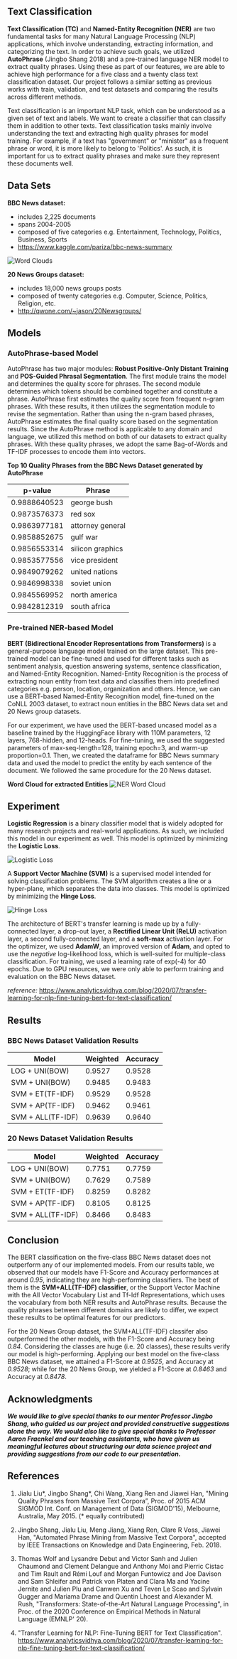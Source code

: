 ## Text Classification

  **Text Classification (TC)** and **Named-Entity Recognition (NER)** are two fundamental tasks for many Natural Language Processing (NLP) applications, which involve understanding, extracting information, and categorizing the text. In order to achieve such goals, we utilized **AutoPhrase** (Jingbo Shang 2018) and a pre-trained language NER model to extract quality phrases. Using these as part of our features, we are able to achieve high performance for a five class and a twenty class text classification dataset. Our project follows a similar setting as previous works with train, validation, and test datasets and comparing the results across different methods.
  
  Text classification is an important NLP task, which can be understood as a given set of text and labels. We want to create a classifier that can classify them in addition to other texts. Text classification tasks mainly involve understanding the text and extracting high quality phrases for model training. For example, if a text has "government" or "minister" as a frequent phrase or word, it is more likely to belong to 'Politics'. As such, it is important for us to extract quality phrases and make sure they represent these documents well.

## Data Sets
  
  **BBC News dataset:** 
  
  - includes 2,225 documents
  - spans 2004-2005 
  - composed of five categories e.g. Entertainment, Technology, Politics, Business, Sports
  - https://www.kaggle.com/pariza/bbc-news-summary

![Word Clouds](images/word_clouds.png)

  **20 News Groups dataset:** 
  - includes 18,000 news groups posts
  - composed of twenty categories e.g. Computer, Science, Politics, Religion, etc.
  - http://qwone.com/~jason/20Newsgroups/


  


## Models

### AutoPhrase-based Model

  AutoPhrase has two major modules: **Robust Positive-Only Distant Training** and **POS-Guided Phrasal Segmentation**. The first module trains the model and determines the quality score for phrases. The second module determines which tokens should be combined together and constitute a phrase. AutoPhrase first estimates the quality score from frequent n-gram phrases. With these results, it then utilizes the segmentation module to revise the segmentation. Rather than using the n-gram based phrases, AutoPhrase estimates the final quality score based on the segmentation results. Since the AutoPhrase method is applicable to any domain and language, we utilized this method on both of our datasets to extract quality phrases. With these quality phrases, we adopt the same Bag-of-Words and TF-IDF processes to encode them into vectors.
  
**Top 10 Quality Phrases from the BBC News Dataset generated by AutoPhrase**

**p-value** | **Phrase**
--- | ---
0.9888640523 | george bush
0.9873576373 | red sox 
0.9863977181 | attorney general
0.9858852675 | gulf war
0.9856553314 | silicon graphics
0.9853577556 | vice president
0.9849079262 | united nations
0.9846998338 | soviet union
0.9845569952 | north america
0.9842812319 | south africa
  


### Pre-trained NER-based Model

**BERT (Bidirectional Encoder Representations from Transformers)** is a general-purpose language model trained on the large dataset. This pre-trained model can be fine-tuned and used for different tasks such as sentiment analysis, question answering systems, sentence classification, and Named-Entity Recognition. Named-Entity Recognition is the process of extracting noun entity from text data and classifies them into predefined categories e.g. person, location, organization and others. Hence, we can use a BERT-based Named-Entity Recognition model, fine-tuned on the CoNLL 2003 dataset, to extract noun entities in the BBC News data set and 20 News group datasets.

For our experiment, we have used the BERT-based uncased model as a baseline trained by the HuggingFace library with 110M parameters, 12 layers, 768-hidden, and 12-heads. For fine-tuning, we used the suggested parameters of max-seq-length=128, training epoch=3, and warm-up proportion=0.1. Then, we created the dataframe for BBC News summary data and used the model to predict the entity by each sentence of the document. We followed the same procedure for the 20 News dataset.

**Word Cloud for extracted Entities**
![NER Word Cloud](images/ner_wc.png)



## Experiment

**Logistic Regression** is a binary classifier model that is widely adopted for many research projects and real-world applications. As such, we included this model in our experiment as well. This model is optimized by minimizing the **Logistic Loss**. 

![Logistic Loss](images/Logistic_Loss.png)

A **Support Vector Machine (SVM)** is a supervised model intended for solving classification problems. The SVM algorithm creates a line or a hyper-plane, which separates the data into classes. This model is optimized by minimizing the **Hinge Loss**.

![Hinge Loss](images/Hinge_Loss.png)

The architecture of BERT's transfer learning is made up by a fully-connected layer, a drop-out layer, a **Rectified Linear Unit (ReLU)** activation layer, a second fully-connected layer, and a **soft-max** activation layer. For the optimizer, we used **AdamW**, an improved version of **Adam**, and opted to use the _negative_ log-likelihood loss, which is well-suited for multiple-class classification. For training, we used a learning rate of exp(-4) for 40 epochs. Due to GPU resources, we were only able to perform training and evaluation on the BBC News dataset.


_reference:_ https://www.analyticsvidhya.com/blog/2020/07/transfer-learning-for-nlp-fine-tuning-bert-for-text-classification/

## Results

### BBC News Dataset Validation Results

**Model**  | **Weighted** | **Accuracy**
--- | --- | ---
LOG + UNI(BOW) | 0.9527 | 0.9528
SVM + UNI(BOW) | 0.9485 | 0.9483
SVM + ET(TF-IDF) | 0.9529 | 0.9528
SVM + AP(TF-IDF) | 0.9462 | 0.9461
SVM + ALL(TF-IDF) | 0.9639 | 0.9640

### 20 News Dataset Validation Results

**Model**  | **Weighted** | **Accuracy**
--- | --- | ---
LOG + UNI(BOW) | 0.7751 | 0.7759
SVM + UNI(BOW) | 0.7629 | 0.7589
SVM + ET(TF-IDF) | 0.8259 | 0.8282
SVM + AP(TF-IDF) | 0.8105 | 0.8125
SVM + ALL(TF-IDF) | 0.8466 | 0.8483

## Conclusion

The BERT classification on the five-class BBC News dataset does not outperform any of our implemented models. From our results table, we observed that our models have F1-Score and Accuracy performances at around _0.95_, indicating they are high-performing classifiers. The best of them is the **SVM+ALL(TF-IDF) classifier**, or the Support Vector Machine with the All Vector Vocabulary List and Tf-Idf Representations, which uses the vocabulary from both NER results and AutoPhrase results. Because the quality phrases between different domains are likely to differ, we expect these results to be optimal features for our predictors. 

For the 20 News Group dataset, the SVM+ALL(TF-IDF) classifer also outperformed the other models, with the F1-Score and Accuracy being _0.84_. Considering the classes are huge (i.e. 20 classes), these results verify our model is high-performing. Applying our best model on the five-class BBC News dataset, we attained a F1-Score at _0.9525_, and Accuracy at _0.9528_; while for the 20 News Group, we yielded a F1-Score at _0.8463_ and Accuracy at _0.8478_. 

## Acknowledgments
***We would like to give special thanks to our mentor Professor Jingbo Shang, who guided us our project and provided constructive suggestions alone the way. We would also like to give special thanks to Professor Aaron Fraenkel and our teaching assistants, who have given us meaningful lectures about structuring our data science project and providing suggestions from our code to our presentation.***

## References

1. Jialu Liu*, Jingbo Shang*, Chi Wang, Xiang Ren and Jiawei Han, "Mining Quality Phrases from Massive Text Corpora”, Proc. of 2015 ACM SIGMOD Int. Conf. on Management of Data (SIGMOD'15), Melbourne, Australia, May 2015. (* equally contributed)

2. Jingbo Shang, Jialu Liu, Meng Jiang, Xiang Ren, Clare R Voss, Jiawei Han, "Automated Phrase Mining from Massive Text Corpora", accepted by IEEE Transactions on Knowledge and Data Engineering, Feb. 2018.

3. Thomas Wolf and Lysandre Debut and Victor Sanh and Julien Chaumond and Clement Delangue and Anthony Moi and Pierric Cistac and Tim Rault and Rémi Louf and Morgan Funtowicz and Joe Davison and Sam Shleifer and Patrick von Platen and Clara Ma and Yacine Jernite and Julien Plu and Canwen Xu and Teven Le Scao and Sylvain Gugger and Mariama Drame and Quentin Lhoest and Alexander M. Rush, "Transformers: State-of-the-Art Natural Language Processing", in Proc. of the 2020 Conference on Empirical Methods in Natural Language (EMNLP' 20).

4. "Transfer Learning for NLP: Fine-Tuning BERT for Text Classification". 
https://www.analyticsvidhya.com/blog/2020/07/transfer-learning-for-nlp-fine-tuning-bert-for-text-classification/
